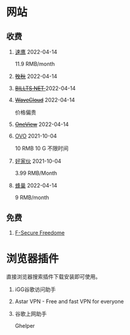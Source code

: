 # 网站

## 收费

1. [速鹰](https://suying666.net/)    2022-04-14
   
   11.9 RMB/month

2. ~~[牧秋](https://muqiu.cc/)~~    2022-04-14

3. ~~[BILLTS NET ](https://bsnet.today/)~~      2022-04-14

4. ~~[WaveCloud](https://wc.mba/auth/login)~~     2022-04-14
   
   价格偏贵

5. ~~[OneView](https://uk5644.cn/)~~    2022-04-14 

6. [OVO](https://ovocloud.cc/)    2021-10-04
   
   10 RMB 10 G 不限时间

7. [好家伙](https://haojiahuo.live/)    2021-10-04
   
   3.99 RMB/Month

8. [蜂巢](https://666yun.men/)    2022-04-14
   
   9 RMB/month    

## 免费

1. [F-Secure Freedome](https://www.f-secure.com/en)

# 浏览器插件

直接浏览器搜索插件下载安装即可使用。

1. iGG谷歌访问助手

2. Astar VPN - Free and fast VPN for everyone

3. 谷歌上网助手
   
   Ghelper
